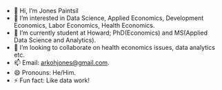 - 👋 Hi, I’m Jones Paintsil
- 👀 I’m interested in Data Science, Applied Economics, Development Economics, Labor Economics, Health Economics.
- 🌱 I’m currently student at Howard; PhD(Economics)  and MS(Applied Data Science and Analytics).
- 💞️ I’m looking to collaborate on health economics issues, data analytics etc.
- 📫 Email: arkohjones@gmail.com.
- 😄 Pronouns: He/Him.
- ⚡ Fun fact: Like data work!

<!---
Jones-Paintsil/Jones-Paintsil is a ✨ special ✨ repository because its `README.md` (this file) appears on your GitHub profile.
You can click the Preview link to take a look at your changes.
--->
